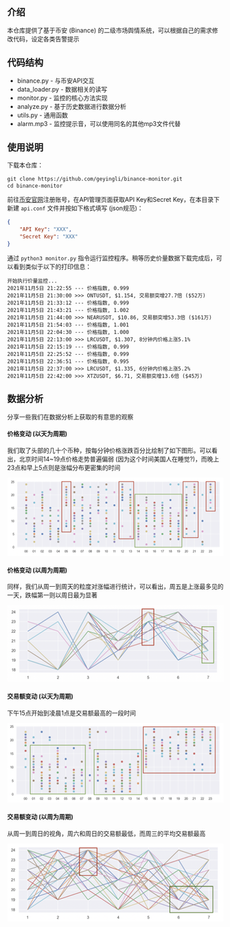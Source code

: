 ## 介绍

本仓库提供了基于币安 (Binance) 的二级市场舆情系统，可以根据自己的需求修改代码，设定各类告警提示

## 代码结构

- binance.py - 与币安API交互
- data_loader.py - 数据相关的读写
- monitor.py - 监控的核心方法实现
- analyze.py - 基于历史数据进行数据分析
- utils.py - 通用函数
- alarm.mp3 - 监控提示音，可以使用同名的其他mp3文件代替

## 使用说明

下载本仓库：

```shell
git clone https://github.com/geyingli/binance-monitor.git
cd binance-monitor
```

前往[币安官网](https://www.binance.com/zh-CN)注册账号，在API管理页面获取API Key和Secret Key，在本目录下新建 `api.conf` 文件并按如下格式填写 (json规范)：

```json
{
    "API Key": "XXX",
    "Secret Key": "XXX"
}
```

通过 `python3 monitor.py` 指令运行监控程序。稍等历史价量数据下载完成后，可以看到类似于以下的打印信息：

```
开始执行价量监控...
2021年11月5日 21:22:55 --- 价格指数, 0.999
2021年11月5日 21:30:00 >>> ONTUSDT, $1.154, 交易额突增27.7倍 ($52万)
2021年11月5日 21:33:12 --- 价格指数, 0.999
2021年11月5日 21:43:21 --- 价格指数, 1.002
2021年11月5日 21:44:00 >>> NEARUSDT, $10.86, 交易额突增53.3倍 ($161万)
2021年11月5日 21:54:03 --- 价格指数, 1.001
2021年11月5日 22:04:30 --- 价格指数, 1.000
2021年11月5日 22:13:00 >>> LRCUSDT, $1.307, 8分钟内价格上涨5.1%
2021年11月5日 22:15:19 --- 价格指数, 0.999
2021年11月5日 22:25:52 --- 价格指数, 0.999
2021年11月5日 22:36:51 --- 价格指数, 0.995
2021年11月5日 22:37:00 >>> LRCUSDT, $1.335, 6分钟内价格上涨5.2%
2021年11月5日 22:42:00 >>> XTZUSDT, $6.71, 交易额突增13.6倍 ($45万)
```

## 数据分析

分享一些我们在数据分析上获取的有意思的观察

#### 价格变动 (以天为周期)

我们取了头部的几十个币种，按每分钟价格涨跌百分比绘制了如下图形。可以看出，北京时间14~19点价格走势普遍偏弱 (因为这个时间美国人在睡觉?)，而晚上23点和早上5点则是涨幅分布更密集的时间

![price_change_by_day](./refs/price_change_by_day.png)

#### 价格变动 (以周为周期)

同样，我们从周一到周天的粒度对涨幅进行统计，可以看出，周五是上涨最多见的一天，跌幅第一则以周日最为显著

![price_change_by_weekday](./refs/price_change_by_weekday.png)

#### 交易额变动 (以天为周期)

下午15点开始到凌晨1点是交易额最高的一段时间

![volume_by_day](./refs/volume_by_day.png)

#### 交易额变动 (以周为周期)

从周一到周日的视角，周六和周日的交易额最低，而周三的平均交易额最高

![volume_by_weekday](./refs/volume_by_weekday.png)
